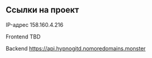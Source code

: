 ## Ссылки на проект

IP-адрес 158.160.4.216

Frontend TBD

Backend https://api.hypnogitd.nomoredomains.monster

